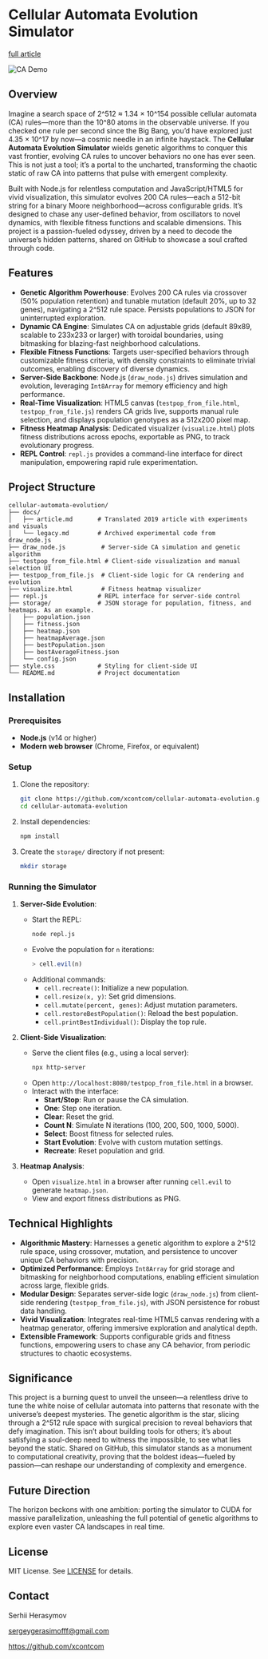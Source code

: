 # Cellular Automata Evolution Simulator

[full article](https://github.com/xcontcom/evolving-cellular-automata/blob/main/docs/article.md)

![CA Demo](screenshots/demo.gif)

## Overview
Imagine a search space of 2^512 ≈ 1.34 × 10^154 possible cellular automata (CA) rules—more than the 10^80 atoms in the observable universe. If you checked one rule per second since the Big Bang, you’d have explored just 4.35 × 10^17 by now—a cosmic needle in an infinite haystack. The **Cellular Automata Evolution Simulator** wields genetic algorithms to conquer this vast frontier, evolving CA rules to uncover behaviors no one has ever seen. This is not just a tool; it’s a portal to the uncharted, transforming the chaotic static of raw CA into patterns that pulse with emergent complexity.

Built with Node.js for relentless computation and JavaScript/HTML5 for vivid visualization, this simulator evolves 200 CA rules—each a 512-bit string for a binary Moore neighborhood—across configurable grids. It’s designed to chase any user-defined behavior, from oscillators to novel dynamics, with flexible fitness functions and scalable dimensions. This project is a passion-fueled odyssey, driven by a need to decode the universe’s hidden patterns, shared on GitHub to showcase a soul crafted through code.

## Features
- **Genetic Algorithm Powerhouse**: Evolves 200 CA rules via crossover (50% population retention) and tunable mutation (default 20%, up to 32 genes), navigating a 2^512 rule space. Persists populations to JSON for uninterrupted exploration.
- **Dynamic CA Engine**: Simulates CA on adjustable grids (default 89x89, scalable to 233x233 or larger) with toroidal boundaries, using bitmasking for blazing-fast neighborhood calculations.
- **Flexible Fitness Functions**: Targets user-specified behaviors through customizable fitness criteria, with density constraints to eliminate trivial outcomes, enabling discovery of diverse dynamics.
- **Server-Side Backbone**: Node.js (`draw_node.js`) drives simulation and evolution, leveraging `Int8Array` for memory efficiency and high performance.
- **Real-Time Visualization**: HTML5 canvas (`testpop_from_file.html`, `testpop_from_file.js`) renders CA grids live, supports manual rule selection, and displays population genotypes as a 512x200 pixel map.
- **Fitness Heatmap Analysis**: Dedicated visualizer (`visualize.html`) plots fitness distributions across epochs, exportable as PNG, to track evolutionary progress.
- **REPL Control**: `repl.js` provides a command-line interface for direct manipulation, empowering rapid rule experimentation.

## Project Structure
```
cellular-automata-evolution/
├── docs/
│   ├── article.md       # Translated 2019 article with experiments and visuals
│   └── legacy.md        # Archived experimental code from draw_node.js
├── draw_node.js          # Server-side CA simulation and genetic algorithm
├── testpop_from_file.html # Client-side visualization and manual selection UI
├── testpop_from_file.js  # Client-side logic for CA rendering and evolution
├── visualize.html        # Fitness heatmap visualizer
├── repl.js              # REPL interface for server-side control
├── storage/             # JSON storage for population, fitness, and heatmaps. As an example.
│   ├── population.json
│   ├── fitness.json
│   ├── heatmap.json
│   ├── heatmapAverage.json
│   ├── bestPopulation.json
│   ├── bestAverageFitness.json
│   └── config.json
├── style.css            # Styling for client-side UI
└── README.md            # Project documentation
```

## Installation
### Prerequisites
- **Node.js** (v14 or higher)
- **Modern web browser** (Chrome, Firefox, or equivalent)

### Setup
1. Clone the repository:
   ```bash
   git clone https://github.com/xcontcom/cellular-automata-evolution.git
   cd cellular-automata-evolution
   ```
2. Install dependencies:
   ```bash
   npm install
   ```
3. Create the `storage/` directory if not present:
   ```bash
   mkdir storage
   ```

### Running the Simulator
1. **Server-Side Evolution**:
   - Start the REPL:
     ```bash
     node repl.js
     ```
   - Evolve the population for `n` iterations:
     ```javascript
     > cell.evil(n)
     ```
   - Additional commands:
     - `cell.recreate()`: Initialize a new population.
     - `cell.resize(x, y)`: Set grid dimensions.
     - `cell.mutate(percent, genes)`: Adjust mutation parameters.
     - `cell.restoreBestPopulation()`: Reload the best population.
     - `cell.printBestIndividual()`: Display the top rule.

2. **Client-Side Visualization**:
   - Serve the client files (e.g., using a local server):
     ```bash
     npx http-server
     ```
   - Open `http://localhost:8080/testpop_from_file.html` in a browser.
   - Interact with the interface:
     - **Start/Stop**: Run or pause the CA simulation.
     - **One**: Step one iteration.
     - **Clear**: Reset the grid.
     - **Count N**: Simulate N iterations (100, 200, 500, 1000, 5000).
     - **Select**: Boost fitness for selected rules.
     - **Start Evolution**: Evolve with custom mutation settings.
     - **Recreate**: Reset population and grid.

3. **Heatmap Analysis**:
   - Open `visualize.html` in a browser after running `cell.evil` to generate `heatmap.json`.
   - View and export fitness distributions as PNG.

## Technical Highlights
- **Algorithmic Mastery**: Harnesses a genetic algorithm to explore a 2^512 rule space, using crossover, mutation, and persistence to uncover unique CA behaviors with precision.
- **Optimized Performance**: Employs `Int8Array` for grid storage and bitmasking for neighborhood computations, enabling efficient simulation across large, flexible grids.
- **Modular Design**: Separates server-side logic (`draw_node.js`) from client-side rendering (`testpop_from_file.js`), with JSON persistence for robust data handling.
- **Vivid Visualization**: Integrates real-time HTML5 canvas rendering with a heatmap generator, offering immersive exploration and analytical depth.
- **Extensible Framework**: Supports configurable grids and fitness functions, empowering users to chase any CA behavior, from periodic structures to chaotic ecosystems.

## Significance
This project is a burning quest to unveil the unseen—a relentless drive to tune the white noise of cellular automata into patterns that resonate with the universe’s deepest mysteries. The genetic algorithm is the star, slicing through a 2^512 rule space with surgical precision to reveal behaviors that defy imagination. This isn’t about building tools for others; it’s about satisfying a soul-deep need to witness the impossible, to see what lies beyond the static. Shared on GitHub, this simulator stands as a monument to computational creativity, proving that the boldest ideas—fueled by passion—can reshape our understanding of complexity and emergence.

## Future Direction
The horizon beckons with one ambition: porting the simulator to CUDA for massive parallelization, unleashing the full potential of genetic algorithms to explore even vaster CA landscapes in real time.

## License
MIT License. See [LICENSE](LICENSE) for details.

## Contact
Serhii Herasymov

sergeygerasimofff@gmail.com

https://github.com/xcontcom
